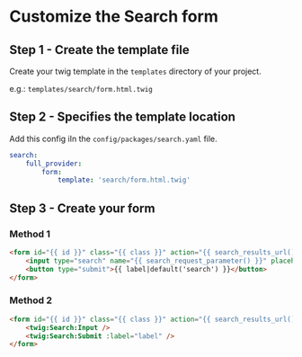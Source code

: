 # Customize the Search form 

## Step 1 - Create the template file

Create your twig template in the `templates` directory of your project.

e.g.: `templates/search/form.html.twig`

## Step 2 - Specifies the template location

Add this config iIn the `config/packages/search.yaml` file.

```yaml
search:
    full_provider:
        form:
            template: 'search/form.html.twig'
```

## Step 3 - Create your form

### Method 1

```html
<form id="{{ id }}" class="{{ class }}" action="{{ search_results_url() }}" method="{{ search_request_method() }}">
    <input type="search" name="{{ search_request_parameter() }}" placeholder="{{ placeholder|default('Search for something') }}" value="{{ search_request_expression() }}" aria-label="{{ label }}">
    <button type="submit">{{ label|default('search') }}</button>
</form>
```

### Method 2

```html
<form id="{{ id }}" class="{{ class }}" action="{{ search_results_url() }}" method="{{ search_request_method() }}">
    <twig:Search:Input />
    <twig:Search:Submit :label="label" />
</form>
```
